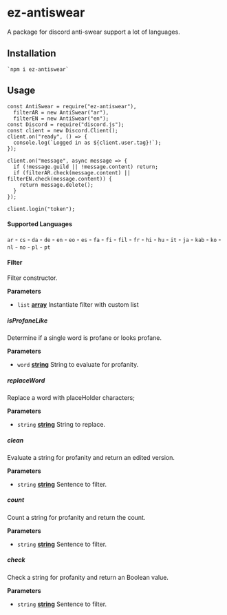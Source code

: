 # ez-antiswear

A package for discord anti-swear support a lot of languages.

## Installation

    `npm i ez-antiswear`

## Usage
```
const AntiSwear = require("ez-antiswear"),
  filterAR = new AntiSwear("ar"),
  filterEN = new AntiSwear("en");
const Discord = require("discord.js");
const client = new Discord.Client();
client.on("ready", () => {
  console.log(`Logged in as ${client.user.tag}!`);
});

client.on("message", async message => {
  if (!message.guild || !message.content) return;
  if (filterAR.check(message.content) || filterEN.check(message.content)) {
    return message.delete();
  }
});

client.login("token");
   ```

#### Supported Languages

`ar` - `cs` - `da` - `de` - `en` - `eo` - `es` - `fa` - `fi` - `fil` - `fr` - `hi` - `hu` - `it` - `ja` - `kab` - `ko` - `nl` - `no` - `pl` - `pt`

#### Filter

Filter constructor.

**Parameters**


-    `list` **[array](https://developer.mozilla.org/en-US/docs/Web/JavaScript/Reference/Global_Objects/Array)** Instantiate filter with custom list
    

##### isProfaneLike

Determine if a single word is profane or looks profane.

**Parameters**

-   `word` **[string](https://developer.mozilla.org/en-US/docs/Web/JavaScript/Reference/Global_Objects/String)** String to evaluate for profanity.

##### replaceWord

Replace a word with placeHolder characters;

**Parameters**

-   `string` **[string](https://developer.mozilla.org/en-US/docs/Web/JavaScript/Reference/Global_Objects/String)** String to replace.

##### clean

Evaluate a string for profanity and return an edited version.

**Parameters**

-   `string` **[string](https://developer.mozilla.org/en-US/docs/Web/JavaScript/Reference/Global_Objects/String)** Sentence to filter.

##### count

Count a string for profanity and return the count.

**Parameters**

-   `string` **[string](https://developer.mozilla.org/en-US/docs/Web/JavaScript/Reference/Global_Objects/String)** Sentence to filter.

##### check

Check a string for profanity and return an Boolean value.

**Parameters**

-   `string` **[string](https://developer.mozilla.org/en-US/docs/Web/JavaScript/Reference/Global_Objects/String)** Sentence to filter.



